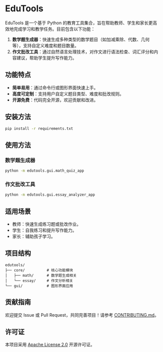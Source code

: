 # EduTools

EduTools 是一个基于 Python 的教育工具集合，旨在帮助教师、学生和家长更高效地完成学习和教学任务。目前包含以下功能：

1. **数学题生成器**：快速生成多种类型的数学题目（如加减乘除、代数、几何等），支持自定义难度和题目数量。
2. **作文批改工具**：通过自然语言处理技术，对作文进行语法检查、词汇评分和内容建议，帮助学生提升写作能力。

## 功能特点
- **简单易用**：通过命令行或图形界面快速上手。
- **高度可定制**：支持用户自定义题目类型、难度和批改规则。
- **开源免费**：代码完全开源，欢迎贡献和改进。

## 安装方法
```bash
pip install -r requirements.txt
```

## 使用方法
### 数学题生成器
```bash
python -m edutools.gui.math_quiz_app
```

### 作文批改工具
```bash
python -m edutools.gui.essay_analyzer_app
```

## 适用场景
- 教师：快速生成练习题或批改作业。
- 学生：自我练习和提升写作能力。
- 家长：辅助孩子学习。

## 项目结构
```
edutools/
├── core/          # 核心功能模块
│   ├── math/      # 数学题生成相关
│   └── essay/     # 作文分析相关
└── gui/           # 图形界面应用
```

## 贡献指南
欢迎提交 Issue 或 Pull Request，共同完善项目！请参考 [CONTRIBUTING.md](CONTRIBUTING.md)。

## 许可证
本项目采用 [Apache License 2.0](LICENSE) 开源许可证。
